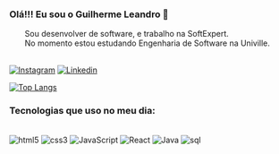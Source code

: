 ### Olá!!! Eu sou o Guilherme Leandro 🤙
<html>
&nbsp&nbsp&nbsp&nbsp&nbsp&nbsp&nbspSou desenvolver de software, e trabalho na SoftExpert.<br>
&nbsp&nbsp&nbsp&nbsp&nbsp&nbsp&nbspNo momento estou estudando Engenharia de Software na Univille.<br><br>

[![Instagram](https://img.shields.io/badge/Instagram-E4405F?style=for-the-badge&logo=instagram&logoColor=white)](https://www.instagram.com/guilherme.leandro/)
[![Linkedin](https://img.shields.io/badge/LinkedIn-0077B5?style=for-the-badge&logo=linkedin&logoColor=white)](https://www.linkedin.com/in/guilherme-leandro-pinto-26090520b/)

[![Top Langs](https://github-readme-stats.vercel.app/api/top-langs/?username=GuilhermeLeandroP)](https://github.com/GuilhermeLeandroP/github-readme-stats)

<h3>Tecnologias que uso no meu dia:</h3>

<div style="display: inline_block"><br/>
    <img align="" alt="html5" src="https://img.shields.io/badge/HTML5-E34F26?style=for-the-badge&logo=html5&logoColor=white">
    <img align="" alt="css3" src="https://img.shields.io/badge/CSS3-1572B6?style=for-the-badge&logo=css3&logoColor=white">
    <img align="" alt="JavaScript" src="https://img.shields.io/badge/JavaScript-F7DF1E?style=for-the-badge&logo=javascript&logoColor=black">
    <img align="" alt="React" src="https://img.shields.io/badge/React-20232A?style=for-the-badge&logo=react&logoColor=61DAFB">
    <img align="" alt="Java" src="https://img.shields.io/badge/Java-ED8B00?style=for-the-badge&logo=openjdk&logoColor=white">
    <img align="" alt="sql" src="https://img.shields.io/badge/MySQL-00000F?style=for-the-badge&logo=mysql&logoColor=white">
</div>
</html>
